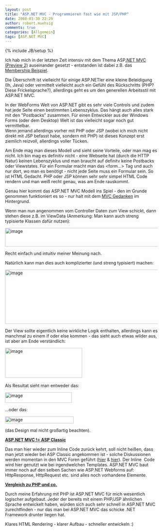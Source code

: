 ```yaml
---
layout: post
title: "ASP.NET MVC - Programmieren fast wie mit JSP/PHP"
date: 2008-03-30 22:29
author: robert.muehsig
comments: true
categories: [Allgemein]
tags: [ASP.NET MVC]
---
```

{% include JB/setup %}
<p>Ich hab mich in der letzten Zeit intensiv mit dem Thema ASP<a href="http://asp.net/mvc/">.NET MVC (Preview 2)</a> auseinander gesetzt - entstanden ist dabei z.B. das <a href="http://code-inside.de/blog/2008/03/13/aspnet-mvc-preview-2-membership/">Membership Beispiel</a>.</p>  <p>Die &#220;berschrift ist vielleicht f&#252;r einige ASP.NETler eine kleine Beleidigung (Ih, Java) oder vermittelt vielleicht auch ein Gef&#252;hl des R&#252;ckschritts (PHP? Diese Frickelsprache?), allerdings geht es um den generellen Arbeitsstil mit ASP.NET MVC.</p>  <p>In der WebForms Welt von ASP.NET gibt es sehr viele Controls und zudem hat jede Seite einen bestimmten Lebenszyklus. Das h&#228;ngt auch alles stark mit den &quot;Postbacks&quot; zusammen. F&#252;r einen Entwickler aus der Windows Forms (oder dem Desktop) Welt ist das vielleicht sogar noch gut vermittelbar.    <br />Wenn jemand allerdings vorher mit PHP oder JSP (wobei ich mich nicht direkt mit JSP befasst habe, sondern mit PHP) ist dieses Konzept erst ziemlich reizvoll, allerdings voller T&#252;cken.</p>  <p>Am Ende mag man dieses Modell und sieht seine Vorteile, oder man mag es nicht. Ich bin mag es definitiv nicht - eine Webseite hat (durch die HTTP Natur) keinen Lebenszyklus und man braucht auf definitv keine Postbacks oder Viewstates. F&#252;r ein Formular macht man das &lt;form...&gt; Tag und auch nur dort, wo man es ben&#246;tigt - nicht jede Seite muss ein Formular sein. So ist HTML Gedacht. PHP oder JSP k&#246;nnen sehr sehr simpel HTML Code rendern und man wei&#223; recht genau, was am Ende rauskommt.</p>  <p>Genau hier kommt das ASP.NET MVC Modell ins Spiel - den im Grunde genommen funktioniert es so - nur halt mit dem <a href="http://de.wikipedia.org/wiki/Model_View_Controller">MVC Gedanken</a> im Hintergrund.</p>  <p>Wenn man nun angenommen vom Controller Daten zum View schickt, dann stehen diese z.B. im ViewData (Anmerkung: Man kann auch streng typisierte Klassen daf&#252;r nutzen):</p>  <p><a href="{{BASE_PATH}}/assets/wp-images/image341.png"><img style="border-right: 0px; border-top: 0px; border-left: 0px; border-bottom: 0px" height="61" alt="image" src="{{BASE_PATH}}/assets/wp-images/image-thumb320.png" width="509" border="0" /></a> </p>  <p>Recht einfach und intuitiv meiner Meinung nach.</p>  <p>Nat&#252;rlich kann man dies auch komplizierter (und streng typisiert) machen:</p>  <p><a href="{{BASE_PATH}}/assets/wp-images/image342.png"><img style="border-right: 0px; border-top: 0px; border-left: 0px; border-bottom: 0px" height="178" alt="image" src="{{BASE_PATH}}/assets/wp-images/image-thumb321.png" width="591" border="0" /></a></p>  <p>Der View sollte eigentlich keine wirkliche Logik enthalten, allerdings kann es manchmal zu einem if oder else kommen - das sieht auch etwas wilder aus, ist aber am Ende verst&#228;ndlich:</p>  <p><a href="{{BASE_PATH}}/assets/wp-images/image343.png"><img style="border-right: 0px; border-top: 0px; border-left: 0px; border-bottom: 0px" height="98" alt="image" src="{{BASE_PATH}}/assets/wp-images/image-thumb322.png" width="254" border="0" /></a>&#160; </p>  <p>Als Resultat sieht man entweder das:</p>  <p><a href="{{BASE_PATH}}/assets/wp-images/image344.png"><img style="border-right: 0px; border-top: 0px; border-left: 0px; border-bottom: 0px" height="34" alt="image" src="{{BASE_PATH}}/assets/wp-images/image-thumb323.png" width="220" border="0" /></a> </p>  <p>...oder das:</p>  <p><a href="{{BASE_PATH}}/assets/wp-images/image345.png"><img style="border-right: 0px; border-top: 0px; border-left: 0px; border-bottom: 0px" height="23" alt="image" src="{{BASE_PATH}}/assets/wp-images/image-thumb324.png" width="226" border="0" /></a> </p>  <p>(das Design mal nicht gro&#223;artig beachten).</p>  <p><strong><u>ASP.NET MVC != ASP Classic</u></strong></p>  <p>Das man hier wieder zum Inline Code zur&#252;ck kehrt, soll nicht hei&#223;en, dass man jetzt wieder bei ASP Classic angekommen ist - solche Diskussionen werden momentan in den MVC Foren gef&#252;hrt (<a href="http://forums.asp.net/t/1239961.aspx">hier</a> &amp; <a href="http://forums.asp.net/t/1234762.aspx">hier</a>). Der Inline&#160; Code wird hier genutzt wie bei irgendwelchen Templates. ASP.NET MVC baut immer noch auf den selben Sachen wie ASP.NET Webforms auf: HttpResponse, HttpRequest etc. sind alles noch vorhandene Elemente.</p>  <p><strong><u>Vergleich zu PHP und co.</u></strong></p>  <p>Durch meine Erfahrung mit PHP ist ASP.NET MVC f&#252;r mich wesentlich logischer aufgebaut. Jeder der bereits mit einem PHP/JSP &#228;hnlichen Sprache entwickelt haben, w&#252;rden sich auch sehr schnell in ASP.NET MVC zurechtfinden - nur das man bei ASP.NET MVC das schicke .NET Framework drunter liegen hat.</p>  <p>Klares HTML Rendering - klarer Aufbau - schneller entwickeln :)</p>
